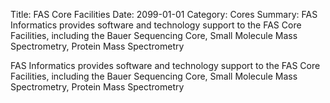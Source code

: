 Title: FAS Core Facilities
Date: 2099-01-01
Category: Cores
Summary: FAS Informatics provides software and technology support to the FAS Core Facilities, including the Bauer Sequencing Core, Small Molecule Mass Spectrometry, Protein Mass Spectrometry

FAS Informatics provides software and technology support to the FAS Core Facilities, including the Bauer Sequencing Core, Small Molecule Mass Spectrometry, Protein Mass Spectrometry

